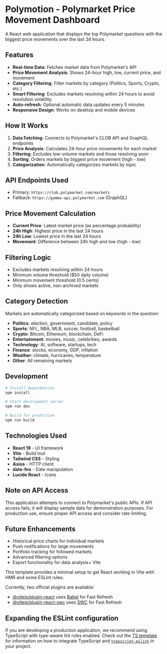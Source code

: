 # Polymotion - Polymarket Price Movement Dashboard

A React web application that displays the top Polymarket questions with the biggest price movements over the last 24 hours.

## Features

- **Real-time Data**: Fetches market data from Polymarket's API
- **Price Movement Analysis**: Shows 24-hour high, low, current price, and movement
- **Category Filtering**: Filter markets by category (Politics, Sports, Crypto, etc.)
- **Smart Filtering**: Excludes markets resolving within 24 hours to avoid resolution volatility
- **Auto-refresh**: Optional automatic data updates every 5 minutes
- **Responsive Design**: Works on desktop and mobile devices

## How It Works

1. **Data Fetching**: Connects to Polymarket's CLOB API and GraphQL endpoints
2. **Price Analysis**: Calculates 24-hour price movements for each market
3. **Filtering**: Excludes low-volume markets and those resolving soon
4. **Sorting**: Orders markets by biggest price movement (high - low)
5. **Categorization**: Automatically categorizes markets by topic

## API Endpoints Used

- Primary: `https://clob.polymarket.com/markets`
- Fallback: `https://gamma-api.polymarket.com` (GraphQL)

## Price Movement Calculation

- **Current Price**: Latest market price (as percentage probability)
- **24h High**: Highest price in the last 24 hours
- **24h Low**: Lowest price in the last 24 hours  
- **Movement**: Difference between 24h high and low (high - low)

## Filtering Logic

- Excludes markets resolving within 24 hours
- Minimum volume threshold ($50 daily volume)
- Minimum movement threshold (0.5 cents)
- Only shows active, non-archived markets

## Category Detection

Markets are automatically categorized based on keywords in the question:

- **Politics**: election, government, candidate, policy
- **Sports**: NFL, NBA, MLB, soccer, football, basketball
- **Crypto**: Bitcoin, Ethereum, blockchain, DeFi
- **Entertainment**: movies, music, celebrities, awards
- **Technology**: AI, software, startups, tech
- **Finance**: stocks, economy, GDP, inflation
- **Weather**: climate, hurricanes, temperature
- **Other**: All remaining markets

## Development

```bash
# Install dependencies
npm install

# Start development server
npm run dev

# Build for production
npm run build
```

## Technologies Used

- **React 19** - UI framework
- **Vite** - Build tool
- **Tailwind CSS** - Styling
- **Axios** - HTTP client
- **date-fns** - Date manipulation
- **Lucide React** - Icons

## Note on API Access

This application attempts to connect to Polymarket's public APIs. If API access fails, it will display sample data for demonstration purposes. For production use, ensure proper API access and consider rate limiting.

## Future Enhancements

- Historical price charts for individual markets
- Push notifications for large movements
- Portfolio tracking for followed markets
- Advanced filtering options
- Export functionality for data analysis+ Vite

This template provides a minimal setup to get React working in Vite with HMR and some ESLint rules.

Currently, two official plugins are available:

- [@vitejs/plugin-react](https://github.com/vitejs/vite-plugin-react/blob/main/packages/plugin-react) uses [Babel](https://babeljs.io/) for Fast Refresh
- [@vitejs/plugin-react-swc](https://github.com/vitejs/vite-plugin-react/blob/main/packages/plugin-react-swc) uses [SWC](https://swc.rs/) for Fast Refresh

## Expanding the ESLint configuration

If you are developing a production application, we recommend using TypeScript with type-aware lint rules enabled. Check out the [TS template](https://github.com/vitejs/vite/tree/main/packages/create-vite/template-react-ts) for information on how to integrate TypeScript and [`typescript-eslint`](https://typescript-eslint.io) in your project.
